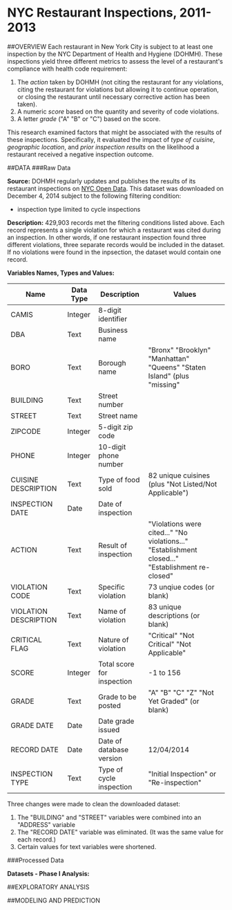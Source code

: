 NYC Restaurant Inspections, 2011-2013
=====================================

##OVERVIEW
Each restaurant in New York City is subject to at least one inspection by the NYC Department of Health and Hygiene (DOHMH). These inspections yield three different metrics to assess the level of a restaurant's compliance with health code requirement:

1. The *action* taken by DOHMH (not citing the restaurant for any violations, citing the restaurant for violations but allowing it to continue operation, or closing the restaurant until necessary corrective action has been taken).
2. A numeric *score* based on the quantity and severity of code violations.
3. A letter *grade* ("A" "B" or "C") based on the score.

This research examined factors that might be associated with the results of these inspections.  Specifically, it evaluated the impact of *type of cuisine*, *geographic location*, and *prior inspection results* on the likelihood a restaurant received a negative inspection outcome.

##DATA
###Raw Data

**Source:** DOHMH regularly updates and publishes the results of its restaurant inspections on [NYC Open Data](https://data.cityofnewyork.us/Health/DOHMH-New-York-City-Restaurant-Inspection-Results/xx67-kt59).  This dataset was downloaded on December 4, 2014 subject to the following filtering condition:

* inspection type limited to cycle inspections

**Description:** 429,903 records met the filtering conditions listed above.  Each record represents a single violation for which a restaurant was cited during an inspection.  In other words, if one restaurant inspection found three different violations, three separate records would be included in the dataset.  If no violations were found in the inpsection, the dataset would contain one record.

**Variables Names, Types and Values:**

Name                  |Data Type |Description                |Values
----------------------|----------|---------------------------|-------------------------------------------------
CAMIS                 |Integer   |8-digit identifier         |
DBA                   |Text      |Business name              |
BORO                  |Text      |Borough name               |"Bronx" "Brooklyn" "Manhattan" "Queens" "Staten Island" (plus "missing"
BUILDING              |Text      |Street number              |
STREET                |Text      |Street name                |
ZIPCODE               |Integer   |5-digit zip code           |
PHONE                 |Integer   |10-digit phone number      |
CUISINE DESCRIPTION   |Text      |Type of food sold          |82 unique cuisines (plus "Not Listed/Not Applicable")
INSPECTION DATE       |Date      |Date of inspection         |
ACTION                |Text      |Result of inspection       |"Violations were cited..." "No violations..." "Establishment closed..." "Establishment re-closed"
VIOLATION CODE        |Text      |Specific violation         |73 unqiue codes (or blank)
VIOLATION DESCRIPTION |Text      |Name of violation          |83 unique descriptions (or blank)
CRITICAL FLAG         |Text      |Nature of violation        |"Critical" "Not Critical" "Not Applicable"
SCORE                 |Integer   |Total score for inspection |-1 to 156
GRADE                 |Text      |Grade to be posted         |"A" "B" "C" "Z" "Not Yet Graded" (or blank)
GRADE DATE            |Date      |Date grade issued          |
RECORD DATE           |Date      |Date of database version   |12/04/2014
INSPECTION TYPE       |Text      |Type of cycle inspection   |"Initial Inspection" or "Re-inspection"

Three changes were made to clean the downloaded dataset:

1. The "BUILDING" and "STREET" variables were combined into an "ADDRESS" variable
2. The "RECORD DATE" variable was eliminated.  (It was the same value for each record.)
3. Certain values for text variables were shortened.

###Processed Data

**Datasets - Phase I Analysis:**


##EXPLORATORY ANALYSIS

##MODELING AND PREDICTION
